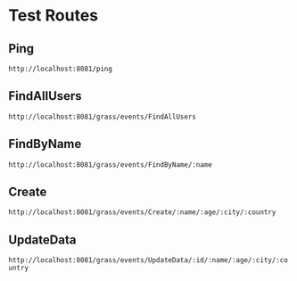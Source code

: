 # Test Routes

## Ping

`http://localhost:8081/ping`

## FindAllUsers

`http://localhost:8081/grass/events/FindAllUsers`

## FindByName

`http://localhost:8081/grass/events/FindByName/:name`

## Create

`http://localhost:8081/grass/events/Create/:name/:age/:city/:country`

## UpdateData

`http://localhost:8081/grass/events/UpdateData/:id/:name/:age/:city/:country`
